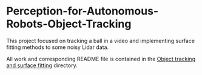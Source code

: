 # Perception-for-Autonomous-Robots-Object-Tracking
This project focused on tracking a ball in a video and implementing surface fitting methods to some noisy Lidar data.

All work and corresponding README file is contained in the [Object tracking and surface fitting](https://github.com/njnovak/Perception-for-Autonomous-Robots-Object-Tracking/tree/9c00073b79ee9e0a621867d2ce76e6d9b982f644/Object%20tracking%20and%20surface%20fitting) directory.
